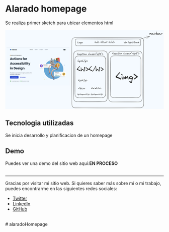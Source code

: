 <h1>Alarado homepage</h1>

<p>Se realiza primer sketch para ubicar elementos html</p>
<img src="./img/alaradoSketch.png">

<h2>Tecnologia utilizadas</h2>
<p>Se inicia desarrollo y planificacion de un homepage</p>


<h2>Demo</h2>

Puedes ver una demo del sitio web aquí:<b>EN PROCESO</b>
<br><br>
<hr>
<footer>
  <p>
    Gracias por visitar mi sitio web. Si quieres saber más sobre mí o mi trabajo, puedes encontrarme en las siguientes redes sociales:
  </p>
  <ul>
    <li><a href="https://www.twitter.com/jerangel1">Twitter</a></li>
    <li><a href="https://www.linkedin.com/in/jerangel1/">LinkedIn</a></li>
    <li><a href="https://www.github.com/jerangel1/">GitHub</a></li>
  </ul>
  </footer>
  <br>#   a l a r a d o H o m e p a g e 
 
 